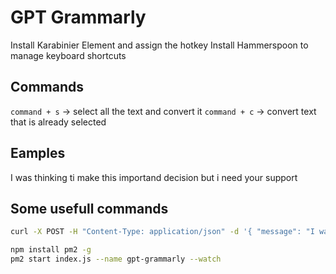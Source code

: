 # GPT Grammarly

Install Karabinier Element and assign the hotkey
Install Hammerspoon to manage keyboard shortcuts

## Commands

`command + s` -> select all the text and convert it
`command + c` -> convert text that is already selected

## Eamples

I was thinking ti make this importand decision but i need your support

## Some usefull commands

```bash
curl -X POST -H "Content-Type: application/json" -d '{ "message": "I was thinking ti make this importand decision but i need your support" }' http://localhost:8787

npm install pm2 -g
pm2 start index.js --name gpt-grammarly --watch
```

